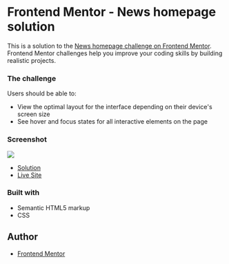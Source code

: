 # Frontend Mentor - News homepage solution

This is a solution to the [News homepage challenge on Frontend Mentor](https://www.frontendmentor.io/challenges/news-homepage-H6SWTa1MFl). Frontend Mentor challenges help you improve your coding skills by building realistic projects. 

### The challenge

Users should be able to:

- View the optimal layout for the interface depending on their device's screen size
- See hover and focus states for all interactive elements on the page

### Screenshot

![](./screenshot.jpg)

- [Solution](https://your-solution-url.com)
- [Live Site](https://your-live-site-url.com)

### Built with

- Semantic HTML5 markup
- CSS

## Author

- [Frontend Mentor](https://www.frontendmentor.io/profile/lspacka)
